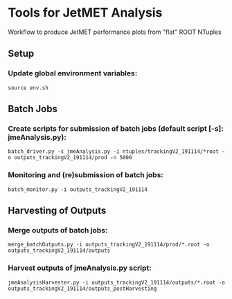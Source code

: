 # Tools for JetMET Analysis

Workflow to produce JetMET performance plots from "flat" ROOT NTuples

## Setup

### Update global environment variables:
```
source env.sh
```

## Batch Jobs

### Create scripts for submission of batch jobs (default script [-s]: jmeAnalysis.py):
```
batch_driver.py -s jmeAnalysis.py -i ntuples/trackingV2_191114/*root -o outputs_trackingV2_191114/prod -n 5000
```

### Monitoring and (re)submission of batch jobs:
```
batch_monitor.py -i outputs_trackingV2_191114
```

## Harvesting of Outputs

### Merge outputs of batch jobs:
```
merge_batchOutputs.py -i outputs_trackingV2_191114/prod/*.root -o outputs_trackingV2_191114/outputs
```

### Harvest outputs of jmeAnalysis.py script:
```
jmeAnalysisHarvester.py -i outputs_trackingV2_191114/outputs/*.root -o outputs_trackingV2_191114/outputs_postHarvesting
```
